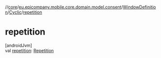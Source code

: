 //[core](../../../../index.md)/[eu.epicompany.mobile.core.domain.model.consent](../../index.md)/[WindowDefinition](../index.md)/[Cyclic](index.md)/[repetition](repetition.md)

# repetition

[androidJvm]\
val [repetition](repetition.md): [Repetition](../../-repetition/index.md)
